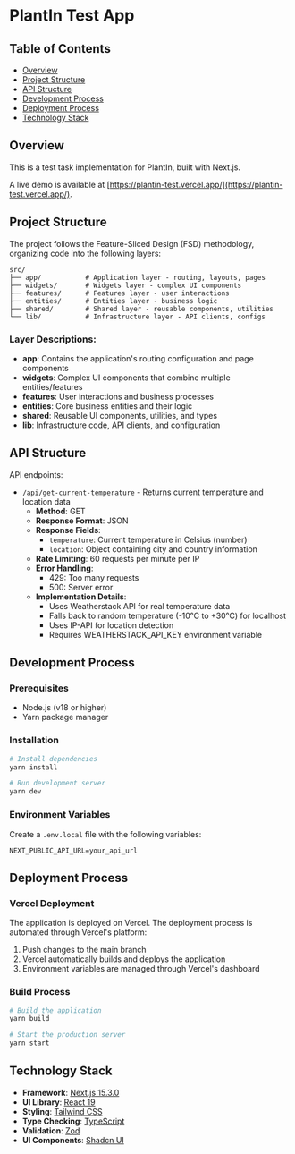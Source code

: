 # PlantIn Test App

## Table of Contents

- [Overview](#overview)
- [Project Structure](#project-structure)
- [API Structure](#api-structure)
- [Development Process](#development-process)
- [Deployment Process](#deployment-process)
- [Technology Stack](#technology-stack)

## Overview

This is a test task implementation for PlantIn, built with Next.js.

A live demo is available at [https://plantin-test.vercel.app/](https://plantin-test.vercel.app/).

## Project Structure

The project follows the Feature-Sliced Design (FSD) methodology, organizing code into the following layers:

```
src/
├── app/           # Application layer - routing, layouts, pages
├── widgets/       # Widgets layer - complex UI components
├── features/      # Features layer - user interactions
├── entities/      # Entities layer - business logic
├── shared/        # Shared layer - reusable components, utilities
└── lib/           # Infrastructure layer - API clients, configs
```

### Layer Descriptions:

- **app**: Contains the application's routing configuration and page components
- **widgets**: Complex UI components that combine multiple entities/features
- **features**: User interactions and business processes
- **entities**: Core business entities and their logic
- **shared**: Reusable UI components, utilities, and types
- **lib**: Infrastructure code, API clients, and configuration

## API Structure

API endpoints:

- `/api/get-current-temperature` - Returns current temperature and location data
  - **Method**: GET
  - **Response Format**: JSON
  - **Response Fields**:
    - `temperature`: Current temperature in Celsius (number)
    - `location`: Object containing city and country information
  - **Rate Limiting**: 60 requests per minute per IP
  - **Error Handling**:
    - 429: Too many requests
    - 500: Server error
  - **Implementation Details**:
    - Uses Weatherstack API for real temperature data
    - Falls back to random temperature (-10°C to +30°C) for localhost
    - Uses IP-API for location detection
    - Requires WEATHERSTACK_API_KEY environment variable

## Development Process

### Prerequisites

- Node.js (v18 or higher)
- Yarn package manager

### Installation

```bash
# Install dependencies
yarn install

# Run development server
yarn dev
```

### Environment Variables

Create a `.env.local` file with the following variables:

```
NEXT_PUBLIC_API_URL=your_api_url
```

## Deployment Process

### Vercel Deployment

The application is deployed on Vercel. The deployment process is automated through Vercel's platform:

1. Push changes to the main branch
2. Vercel automatically builds and deploys the application
3. Environment variables are managed through Vercel's dashboard

### Build Process

```bash
# Build the application
yarn build

# Start the production server
yarn start
```

## Technology Stack

- **Framework**: [Next.js 15.3.0](https://nextjs.org/docs)
- **UI Library**: [React 19](https://react.dev)
- **Styling**: [Tailwind CSS](https://tailwindcss.com/docs)
- **Type Checking**: [TypeScript](https://www.typescriptlang.org/docs)
- **Validation**: [Zod](https://zod.dev)
- **UI Components**: [Shadcn UI](https://ui.shadcn.com)
